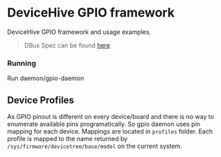 # DeviceHive GPIO framework
DeviceHive GPIO framework and usage examples.

> DBus Spec can be found [here](DBUS-SPEC.md)

### Running
Run
daemon/gpio-daemon <file with profile>  

## Device Profiles

As GPIO pinout is different on every device/board and there is no way to enumerate available pins programatically. So gpio daemon uses pin mapping for each device. Mappings are located in `profiles` folder.  Each profile is mapped to the name returned by `/sys/firmware/devicetree/base/model` on the current system.

